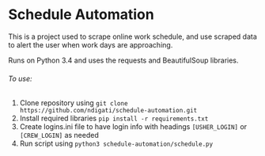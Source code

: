 # Schedule Automation

This is a project used to scrape online work schedule, and use scraped data to alert the user when work days are approaching.

Runs on Python 3.4 and uses the requests and BeautifulSoup libraries.

###### To use:

1. Clone repository using `git clone https://github.com/ndigati/schedule-automation.git `
2. Install required libraries `pip install -r requirements.txt `
3. Create logins.ini file to have login info with headings `[USHER_LOGIN]` or `[CREW_LOGIN]` as needed
3. Run script using `python3 schedule-automation/schedule.py`
